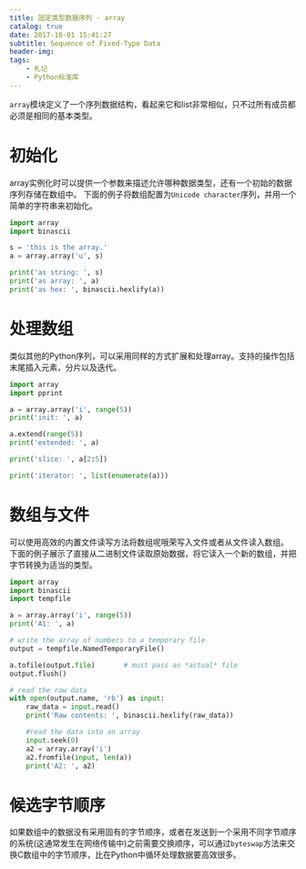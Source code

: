 ```yaml
---
title: 固定类型数据序列 - array
catalog: true
date: 2017-10-01 15:41:27
subtitle: Sequence of Fixed-Type Data
header-img:
tags:
    - 札记
    - Python标准库
---
```


`array`模块定义了一个序列数据结构，看起来它和list非常相似，只不过所有成员都必须是相同的基本类型。

# 初始化
array实例化时可以提供一个参数来描述允许哪种数据类型，还有一个初始的数据序列存储在数组中。
下面的例子将数组配置为`Unicode character`序列，并用一个简单的字符串来初始化。

```python
import array
import binascii

s = 'this is the array.'
a = array.array('u', s)

print('as string: ', s)
print('as array: ', a)
print('as hex: ', binascii.hexlify(a))
```

# 处理数组
类似其他的Python序列，可以采用同样的方式扩展和处理array。支持的操作包括末尾插入元素，分片以及迭代。

```python
import array
import pprint

a = array.array('i', range(5))
print('init: ', a)

a.extend(range(5))
print('extended: ', a)

print('slice: ', a[2:5])

print('iterator: ', list(enumerate(a)))
```

# 数组与文件
可以使用高效的内置文件读写方法将数组呢哦荣写入文件或者从文件读入数组。
下面的例子展示了直接从二进制文件读取原始数据，将它读入一个新的数组，并把字节转换为适当的类型。

```python
import array
import binascii
import tempfile

a = array.array('i', range(5))
print('A1: ', a)

# write the array of numbers to a temporary file
output = tempfile.NamedTemporaryFile()

a.tofile(output.file)       # must pass an *actual* file
output.flush()

# read the raw data
with open(output.name, 'rb') as input:
    raw_data = input.read()
    print('Raw contents: ', binascii.hexlify(raw_data))

    #read the data into an array
    input.seek(0)
    a2 = array.array('i')
    a2.fromfile(input, len(a))
    print('A2: ', a2)
```

# 候选字节顺序
如果数组中的数据没有采用固有的字节顺序，或者在发送到一个采用不同字节顺序的系统(这通常发生在网络传输中)之前需要交换顺序，可以通过`byteswap`方法来交换C数组中的字节顺序，比在Python中循环处理数据要高效很多。
